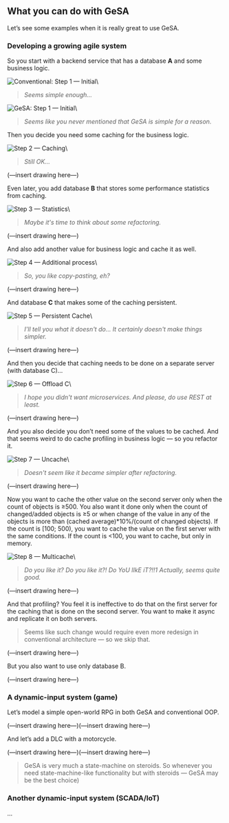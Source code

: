 
## What you can do with GeSA

Let’s see some examples when it is really great to use GeSA.

### Developing a growing agile system

So you start with a backend service that has a database **A** and some business
logic.

![Conventional: Step 1 — Initial](Example-Architecture-1/Step%201%20—%20Initial.png)\ 

> *Seems simple enough…*

![GeSA: Step 1 — Initial](Example-GeSA-Architecture-1/Step%201%20—%20Initial.png)\ 

> *Seems like you never mentioned that GeSA is simple for a reason.*

Then you decide you need some caching for the business logic.

![Step 2 — Caching](Example-Architecture-1/Step%202%20—%20Caching.png)\ 

> *Still OK…*

(—insert drawing here—)

Even later, you add database **B** that stores some performance statistics from
caching.

![Step 3 — Statistics](Example-Architecture-1/Step%203%20—%20Statistics.png)\ 

> *Maybe it's time to think about some refactoring.*

(—insert drawing here—)

And also add another value for business logic and cache it as well.

![Step 4 — Additional process](Example-Architecture-1/Step%204%20—%20Additional%20process.png)\ 

> *So, you like copy-pasting, eh?*

(—insert drawing here—)

And database **C** that makes some of the caching persistent.

![Step 5 — Persistent Cache](Example-Architecture-1/Step%205%20—%20Persistent%20Cache.png)\ 

> *I'll tell you what it doesn't do… It certainly doesn't make things simpler.*

(—insert drawing here—)

And then you decide that caching needs to be done on a separate server (with
database C)…

![Step 6 — Offload C](Example-Architecture-1/Step%206%20—%20Offload%20C.png)\ 

> *I hope you didn't want microservices. And please, do use REST at least.*

(—insert drawing here—)

And you also decide you don’t need some of the values to be cached. And that
seems weird to do cache profiling in business logic — so you refactor it.

![Step 7 — Uncache](Example-Architecture-1/Step%207%20—%20Uncache.png)\ 

> *Doesn't seem like it became simpler after refactoring.*

(—insert drawing here—)

Now you want to cache the other value on the second server only when the count
of objects is ≥500. You also want it done only when the count of changed/added
objects is ≥5 or when change of the value in any of the objects is more than
(cached average)*10%/(count of changed objects). If the count is [100; 500),
you want to cache the value on the first server with the same conditions. If
the count is <100, you want to cache, but only in memory.

![Step 8 — Multicache](Example-Architecture-1/Step%208%20—%20Multicache.png)\ 

> *Do you like it? Do you like it?! Do YoU lIkE iT?!!1 Actually, seems quite
> good.*


(—insert drawing here—)

And that profiling? You feel it is ineffective to do that on the first server
for the caching that is done on the second server. You want to make it async
and replicate it on both servers.

> Seems like such change would require even more redesign in conventional
> architecture — so we skip that.


(—insert drawing here—)

But you also want to use only database B.

(—insert drawing here—)



### A dynamic-input system (game)

Let’s model a simple open-world RPG in both GeSA and conventional OOP.

(—insert drawing here—)(—insert drawing here—)

And let’s add a DLC with a motorcycle.

(—insert drawing here—)(—insert drawing here—)

> GeSA is very much a state-machine on steroids. So whenever you need
> state-machine-like functionality but with steroids — GeSA may be the best
> choice)


### Another dynamic-input system (SCADA/IoT)

…

